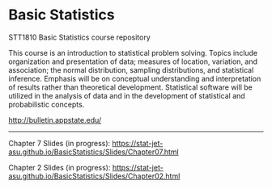 # Basic Statistics

STT1810 Basic Statistics course repository

This course is an introduction to statistical problem solving. Topics include organization and presentation of data; measures of location, variation, and association; the normal distribution, sampling distributions, and statistical inference. Emphasis will be on conceptual understanding and interpretation of results rather than theoretical development. Statistical software will be utilized in the analysis of data and in the development of statistical and probabilistic concepts.

http://bulletin.appstate.edu/

<hr>

Chapter 7 Slides (in progress): https://stat-jet-asu.github.io/BasicStatistics/Slides/Chapter07.html

Chapter 2 Slides (in progress): https://stat-jet-asu.github.io/BasicStatistics/Slides/Chapter02.html
